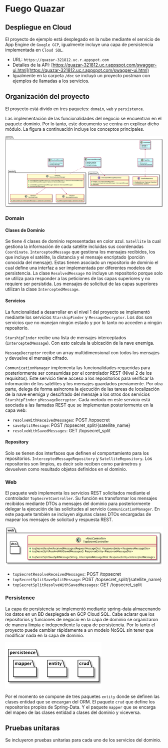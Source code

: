 # Fuego Quazar

## Despliegue en Cloud
El proyecto de ejemplo está desplegado en la nube mediante el servicio de App Engine de `Google GCP`, igualmente incluye
una capa de persistencia implementada en `Cloud SQL`.

- URL: `https://quazar-321812.uc.r.appspot.com`
- Detalles de la API: [https://quazar-321812.uc.r.appspot.com/swagger-ui.html](https://quazar-321812.uc.r.appspot.com/swagger-ui.html)
- Igualmente en la carpeta `/doc` se incluyó un proyecto postman con ejemplos de llamadas a los servicios.

## Organización del proyecto
El proyecto está divido en tres paquetes: `domain`, `web` y `persistence`.

Las implementación de las funcionalidades del negocio se encuentran en el paquete dominio. Por lo tanto, este documento
se centra en explicar dicho módulo. La figura a continuación incluye los conceptos principales.

![dominio](https://github.com/luiseraso/fuego-quazar/blob/f456469ecb3ee16646da088dda4be6285d814fb3/doc/domain.png?raw=true "domain module")

### Domain
#### Clases de Dominio
Se tiene 4 clases de dominio representadas en color azul. `Satellite` la cual gestiona la información de cada satélite
incluidas sus coordenadas `Coordinate`. `InterceptedMessage` que gestiona los mensajes recibidos, los que incluye el
satélite, la distancia y el mensaje encriptado (porción conocida del mensaje). Estas tienen asociado un repositorio de
dominio el cual define una interfaz a ser implementada por diferentes modelos de persistencia. La clase `ResolvedMessage`
no incluye un repositorio porque solo se utiliza para responder a las peticiones de las capas superiores y no requiere
ser persistida. Los mensajes de solicitud de las capas superiores utilizan la clase `InterceptedMessage`.

#### Servicios
La funcionalidad a desarrollar en el nivel 1 del proyecto se implementó mediante los servicios `StarshipFinder` y
`MessageDecryptor`. Los dos son servicios que no manejan ningún estado y por lo tanto no acceden a ningún repositorio.

`StarshipFinder` recibe una lista de mensajes interceptados (`InterceptedMessage`). Con esto calcula la ubicación de la
nave enemiga.

`MessageDecryptor` recibe un array multidimensional con todos los mensajes y devuelve el mensaje cifrado.

`CommunicationManager` implementa las funcionalidades requeridas para posteriormente ser consumidas por el controlador
REST (Nivel 2 de los requisitos). Este servicio tiene acceso a los repositorios para verificar la información de los
satélites y los mensajes guardados previamente. Por otra parte, delega de forma asíncrona la ejecución de las tareas de
localización de la nave enemiga y descifrado del mensaje a los otros dos servicios `StarshipFinder` y`MessageDecryptor`.
Cada metodo en este servicio está asociada a las llamadas REST que se implementan posteriormente en la capa web:
- `resolveWithReceivedMessages`: POST /topsecret
- `saveSplitMessage`: POST /topsecret_split/{satellite_name}
- `resolveWithSavedMessages`: GET /topsecret_split

#### Repository
Solo se tienen dos interfaces que definen el comportamiento para los repositorios. `InterceptedMessageRepository` y
`SatelliteRepository`. Los repositorios son limpios, es decir solo reciben como parámetros y devuelven como resultado
objetos definidos en el dominio.

### Web
El paquete web implementa los servicios REST solicitados mediante el controlador `TopSecretController`. Su función es
transformar los mensajes recibidos mediante DTOs a mensajes del dominio para posteriormente delegar la ejecución de las
solicitudes al servicio `CommunicationManager`.
En este paquete también se incluyen algunas clases DTOs encargadas de mapear los mensajes de solicitud y respuesta REST.

![web](https://github.com/luiseraso/fuego-quazar/blob/e4895c70419cf5e5560a5eac16f8808a3348c26d/doc/web.png?raw=true "web module")

- `topSecretResolveReceivedMessages`: POST /topsecret
- `topSecretSplitSaveSplitMessage`: POST /topsecret_split/{satellite_name}
- `topSecretSplitResolveWithSavedMessages`: GET /topsecret_split

### Persistence
La capa de persistencia se implementó mediante spring-data almacenando los datos en un BD desplegada en GCP Cloud SQL.
Cabe aclarar que los repositorios y funciones de negocio en la capa de dominio se organizaron de manera limpia e
independiente la capa de persistencia. Por lo tanto el proyecto puede cambiar rápidamente a un modelo NoSQL sin tener
que modificar nada en la capa de dominio.

![persistence](https://github.com/luiseraso/fuego-quazar/blob/02127433979382ac6df9133db94783f8d22f3f7d/doc/persistence.png?raw=true "persistence module")

Por el momento se compone de tres paquetes `entity` donde se definen las clases entidad que se encargan del ORM.
El paquete `crud` que define los repositorios propios de Spring-Data. Y el paquete `mapper` que se encarga del mapeo
de las clases entidad a clases del dominio y viceversa.

## Pruebas unitaras
Se incluyeron pruebas unitarias para cada uno de los servicios del dominio.